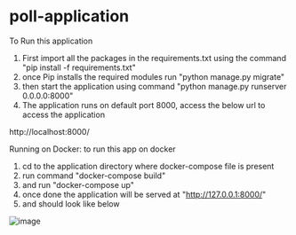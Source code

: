 # poll-application

To Run this application 

1. First import all the packages in the requirements.txt using the command "pip install -f requirements.txt"
2. once Pip installs the required modules run "python manage.py migrate"
3. then start the application using command "python manage.py runserver 0.0.0.0:8000"
4. The application runs on default port 8000, access the below url to access the application

http://localhost:8000/


Running on Docker:
to run this app on docker 
1. cd to the application directory where docker-compose file is present
2. run command "docker-compose build"
3. and run "docker-compose up"
4. once done the application will be served at "http://127.0.0.1:8000/"
5. and should look like below

![image](https://user-images.githubusercontent.com/82889747/117762876-8ba1f000-b247-11eb-8172-4838e5943dc1.png)

 
